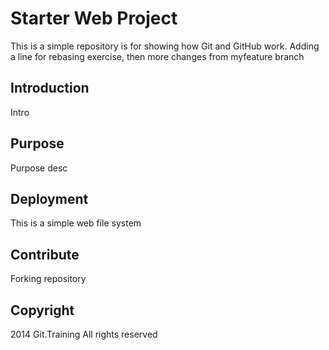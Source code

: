 # Starter Web Project

This is a simple repository is for showing how Git and GitHub work. Adding a line for rebasing exercise, then more changes from myfeature branch

## Introduction

Intro

## Purpose

Purpose desc 

## Deployment

This is a simple web file system
## Contribute

Forking repository

## Copyright
2014 Git.Training All rights reserved 
